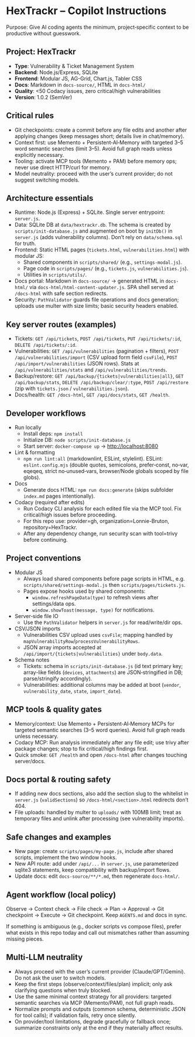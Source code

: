 # HexTrackr – Copilot Instructions

Purpose: Give AI coding agents the minimum, project‑specific context to be productive without guesswork.

## Project: HexTrackr

- **Type**: Vulnerability & Ticket Management System
- **Backend**: Node.js/Express, SQLite
- **Frontend**: Modular JS, AG-Grid, Chart.js, Tabler CSS
- **Docs**: Markdown in `docs-source/`, HTML in `docs-html/`
- **Quality**: <50 Codacy issues, zero critical/high vulnerabilities
- **Version**: 1.0.2 (SemVer)

## Critical rules

- Git checkpoints: create a commit before any file edits and another after applying changes (keep messages short; details live in chat/memory).
- Context first: use Memento + Persistent‑AI‑Memory with targeted 3–5 word semantic searches (limit 3–5). Avoid full graph reads unless explicitly necessary.
- Tooling: activate MCP tools (Memento + PAM) before memory ops; never use direct HTTP/curl for memory.
- Model neutrality: proceed with the user’s current provider; do not suggest switching models.

## Architecture essentials

- Runtime: Node.js (Express) + SQLite. Single server entrypoint: `server.js`.
- Data: SQLite DB at `data/hextrackr.db`. The schema is created by `scripts/init-database.js` and augmented on boot by `initDb()` in `server.js` (adds vulnerability columns). Don’t rely on `data/schema.sql` for truth.
- Frontend: Static HTML pages (`tickets.html`, `vulnerabilities.html`) with modular JS:
  - Shared components in `scripts/shared/` (e.g., `settings-modal.js`).
  - Page code in `scripts/pages/` (e.g., `tickets.js`, `vulnerabilities.js`).
  - Utilities in `scripts/utils/`.
- Docs portal: Markdown in `docs-source/` → generated HTML in `docs-html/` via `docs-html/html-content-updater.js`. SPA shell served at `/docs-html` with safe section redirects.
- Security: `PathValidator` guards file operations and docs generation; uploads use multer with size limits; basic security headers enabled.

## Key server routes (examples)

- Tickets: `GET /api/tickets`, `POST /api/tickets`, `PUT /api/tickets/:id`, `DELETE /api/tickets/:id`.
- Vulnerabilities: `GET /api/vulnerabilities` (pagination + filters), `POST /api/vulnerabilities/import` (CSV upload form field `csvFile`), `POST /api/import/vulnerabilities` (JSON rows). Stats at `/api/vulnerabilities/stats` and `/api/vulnerabilities/trends`.
- Backup/restore: `GET /api/backup/{tickets|vulnerabilities|all}`, `GET /api/backup/stats`, `DELETE /api/backup/clear/:type`, `POST /api/restore` (zip with `tickets.json` / `vulnerabilities.json`).
- Docs/health: `GET /docs-html`, `GET /api/docs/stats`, `GET /health`.

## Developer workflows

- Run locally
  - Install deps: `npm install`
  - Initialize DB: `node scripts/init-database.js`
  - Start server: `docker-compose up` → <http://localhost:8080>
- Lint & formatting
  - `npm run lint:all` (markdownlint, ESLint, stylelint). ESLint: `eslint.config.mjs` (double quotes, semicolons, prefer‑const, no‑var, eqeqeq, strict no‑unused‑vars, browser/Node globals scoped by file globs).
- Docs
  - Generate docs HTML: `npm run docs:generate` (skips subfolder `index.md` pages intentionally).
- Codacy (required after edits)
  - Run Codacy CLI analysis for each edited file via the MCP tool. Fix critical/high issues before proceeding.
  - For this repo use: provider=gh, organization=Lonnie-Bruton, repository=HexTrackr.
  - After any dependency change, run security scan with tool=trivy before continuing.

## Project conventions

- Modular JS
  - Always load shared components before page scripts in HTML, e.g. `scripts/shared/settings-modal.js` then `scripts/pages/tickets.js`.
  - Pages expose hooks used by shared components:
    - `window.refreshPageData(type)` to refresh views after settings/data ops.
    - `window.showToast(message, type)` for notifications.
- Server‑side file IO
  - Use the `PathValidator` helpers in `server.js` for read/write/dir ops.
- CSV/JSON imports
  - Vulnerabilities CSV upload uses `csvFile`; mapping handled by `mapVulnerabilityRow`/`processVulnerabilityRows`.
  - JSON array imports accepted at `/api/import/{tickets|vulnerabilities}` under `body.data`.
- Schema notes
  - Tickets: schema in `scripts/init-database.js` (id text primary key; array-like fields (`devices`, `attachments`) are JSON‑stringified in DB; parse/stringify accordingly).
  - Vulnerabilities: additional columns may be added at boot (`vendor`, `vulnerability_date`, `state`, `import_date`).

## MCP tools & quality gates

- Memory/context: Use Memento + Persistent‑AI‑Memory MCPs for targeted semantic searches (3–5 word queries). Avoid full graph reads unless necessary.
- Codacy MCP: Run analysis immediately after any file edit; use trivy after package changes; stop to fix critical/high findings first.
- Quick smoke: `GET /health` and open `/docs-html` after changes touching server/docs.

## Docs portal & routing safety

- If adding new docs sections, also add the section slug to the whitelist in `server.js` (`validSections`) so `/docs-html/<section>.html` redirects don’t 404.
- File uploads: handled by multer to `uploads/` with 100MB limit; treat as temporary files and unlink after processing (see vulnerability imports).

## Safe changes and examples

- New page: create `scripts/pages/my-page.js`, include after shared scripts, implement the two window hooks.
- New API route: add under `/api/...` in `server.js`, use parameterized sqlite3 statements, keep compatibility with backup/import flows.
- Update docs: edit `docs-source/**/*.md`, then regenerate `docs-html/`.

## Agent workflow (local policy)

Observe → Context check → File check → Plan → Approval → Git checkpoint → Execute → Git checkpoint. Keep `AGENTS.md` and docs in sync.

If something is ambiguous (e.g., docker scripts vs compose files), prefer what exists in this repo today and call out mismatches rather than assuming missing pieces.

## Multi‑LLM neutrality

- Always proceed with the user’s current provider (Claude/GPT/Gemini). Do not ask the user to switch models.
- Keep the first steps (observe/context/files/plan) implicit; only ask clarifying questions when truly blocked.
- Use the same minimal context strategy for all providers: targeted semantic searches via MCP (Memento/PAM), not full graph reads.
- Normalize prompts and outputs (common schema, deterministic JSON for tool calls); if validation fails, retry once silently.
- On provider/tool limitations, degrade gracefully or fallback once; summarize constraints only at the end if they materially affect results.
